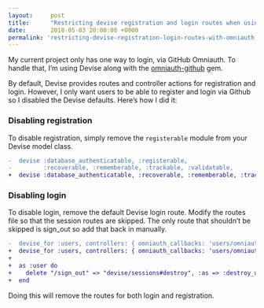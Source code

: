 ```yaml
---
layout:     post
title:      "Restricting devise registration and login routes when using OmniAuth"
date:       2018-05-03 20:00:00 +0000
permalink: 'restricting-devise-registration-login-routes-with-omniauth'
---
```


My current project only has one way to login, via GitHub Omniauth. To handle that, I’m using Devise along with the [omniauth-github](https://github.com/omniauth/omniauth-github) gem.

By default, Devise provides routes and controller actions for registration and login. However, I only want users to be able to register and login via Github so I disabled the Devise defaults. Here’s how I did it:

### Disabling registration
To disable registration, simply remove the `registerable` module from your Devise model class.
```diff
-  devise :database_authenticatable, :registerable,
-         :recoverable, :rememberable, :trackable, :validatable,
+  devise :database_authenticatable, :recoverable, :rememberable, :trackable, :validatable,
```

### Disabling login
To disable login, remove the default Devise login route. Modify the routes file so that the session routes are skipped. The only route that shouldn’t be skipped is sign_out so add that back in manually.
```diff
-  devise_for :users, controllers: { omniauth_callbacks: 'users/omniauth_callbacks' }
+  devise_for :users, controllers: { omniauth_callbacks: 'users/omniauth_callbacks' }, skip: [:session]
+
+  as :user do
+    delete "/sign_out" => "devise/sessions#destroy", :as => :destroy_user_session
+  end
```

Doing this will remove the routes for both login and registration.
